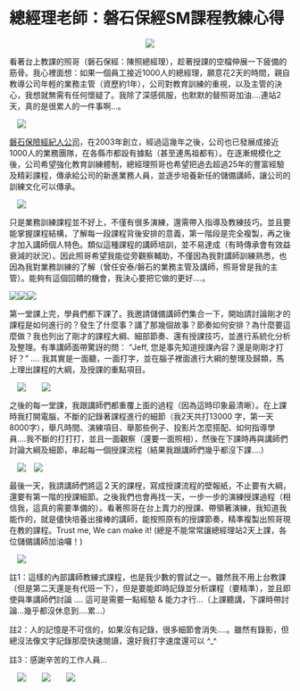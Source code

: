 # 總經理老師：磐石保經SM課程教練心得 

<div style="clear: both; text-align: center;"><a href="http://1.bp.blogspot.com/-70VvxQxvUjE/VhP6hp-UNzI/AAAAAAAAM7s/Opv5ktIqo3I/s1600/image_thumb.png" style="margin-left: 1em; margin-right: 1em;"><img border="0" src="http://1.bp.blogspot.com/-70VvxQxvUjE/VhP6hp-UNzI/AAAAAAAAM7s/Opv5ktIqo3I/s1600/image_thumb.png"/></a></div>
<p></p>
<div style="clear: both; text-align: center;"></div>
<p>看著台上教課的照哥（磐石保經：陳照總經理），趁著授課的空檔伸展一下疲備的筋骨。我心裡面想：如果一個員工接近1000人的總經理，願意花2天的時間，親自教導公司年輕的業務主管（資歷約1年），公司對教育訓練的重視，以及主管的決心，我想就無需有任何懷疑了。我除了深感佩服，也默默的替照哥加油….連站2天，真的是很累人的一件事啊…。<a name="more"></a></p>
<p> <a href="http://3.bp.blogspot.com/-ci3JvYy_LpM/VhP6i4Vx3jI/AAAAAAAAM8M/xERZVWgCNik/s1600/image_thumb_3.png" style="margin-left: 1em; margin-right: 1em; text-align: center;"><img border="0" src="http://3.bp.blogspot.com/-ci3JvYy_LpM/VhP6i4Vx3jI/AAAAAAAAM8M/xERZVWgCNik/s1600/image_thumb_3.png"/></a></p>
<p><a href="http://www.rocks.com.tw/web/files/pREWs10701.php">磐石保險經紀人公司</a>，在2003年創立，經過這幾年之後，公司也已發展成接近1000人的業務團隊，在各縣市都設有據點（甚至連馬祖都有）。在逐漸規模化之後，公司希望強化教育訓練體制，總經理照哥也希望把過去超過25年的豐富經驗及精彩課程，傳承給公司的新進業務人員，並逐步培養新任的儲備講師，讓公司的訓練文化可以傳承。</p>
<p><a href="http://4.bp.blogspot.com/-svZbZ_Nh5E0/VhP6jhY5buI/AAAAAAAAM8s/CSz8ue9fEUQ/s1600/image_thumb_4.png" style="margin-left: 1em; margin-right: 1em; text-align: center;"><img border="0" src="http://4.bp.blogspot.com/-svZbZ_Nh5E0/VhP6jhY5buI/AAAAAAAAM8s/CSz8ue9fEUQ/s1600/image_thumb_4.png"/></a></p>
<p>只是業務訓練課程並不好上，不僅有很多演練，還需帶入指導及教練技巧。並且要能掌握課程結構，了解每一段課程背後安排的意義，第一階段是完全複製，再之後才加入講師個人特色。類似這種課程的講師培訓，並不易達成（有時傳承會有效益衰減的狀況）。因此照哥希望我能從旁觀察輔助，不僅因為我對講師訓練熟悉，也因為我對業務訓練的了解（曾任安泰/磐石的業務主管及講師，照哥曾是我的主管）。能夠有這個回饋的機會，我決心要把它做的更好….。</p>
<p><img border="0" src="http://2.bp.blogspot.com/-8UqKDiZLZEc/VhP6jA8fc9I/AAAAAAAAM8U/1t6eeFPNN7Q/s200/image_thumb_5.png"/><img border="0" src="http://2.bp.blogspot.com/-Qna_2y-ZIFg/VhP6jlwUCBI/AAAAAAAAM8g/BPB2mGE3bJQ/s200/image_thumb_6.png"/><img border="0" src="http://4.bp.blogspot.com/-4dwp2IDvzLo/VhP6j7YnHbI/AAAAAAAAM8k/G8KHaZcrSt0/s200/image_thumb_7.png"/></p>
<p>第一堂課上完，學員們都下課了。我邀請儲備講師們集合一下，開始請討論剛才的課程是如何進行的？發生了什麼事？講了那幾個故事？節奏如何安排？為什麼要這麼做？我也列出了剛才的課程大綱、細部節奏、還有授課技巧，並進行系統化分析及整理。有準講師面帶驚訝的問： “Jeff, 您是事先知道授課內容？還是剛剛才打好？” …. 我其實是一面聽，一面打字，並在腦子裡面進行大綱的整理及歸類，馬上理出課程的大綱，及授課的重點項目。</p>
<p> <a href="http://2.bp.blogspot.com/-FazR4fEHyjc/VhP6kpT7_VI/AAAAAAAAM88/4KQqKgU3fIQ/s1600/image_thumb_8.png" style="margin-left: 1em; margin-right: 1em; text-align: center;"><img border="0" src="http://2.bp.blogspot.com/-FazR4fEHyjc/VhP6kpT7_VI/AAAAAAAAM88/4KQqKgU3fIQ/s1600/image_thumb_8.png"/></a><a href="http://1.bp.blogspot.com/-Q8PF7-HV-TI/VhP6k8Um0UI/AAAAAAAAM84/Ygtqv2-r2lA/s1600/image_thumb_9.png" style="margin-left: 1em; margin-right: 1em; text-align: center;"><img border="0" src="http://1.bp.blogspot.com/-Q8PF7-HV-TI/VhP6k8Um0UI/AAAAAAAAM84/Ygtqv2-r2lA/s1600/image_thumb_9.png"/></a></p>
<p>之後的每一堂課，我跟講師們都重覆上面的過程（因為這時印象最清晰）。在上課時我打開電腦，不斷的記錄著課程進行的細節（我2天共打13000 字，第一天8000字），舉凡時間、演練項目、舉那些例子、投影片怎麼搭配、如何指導學員….我不斷的打打打，並且一面觀察（還要一面照相），然後在下課時再與講師們討論大綱及細節，串起每一個授課流程（結果我跟講師們幾乎都沒下課….）</p>
<p> <a href="http://1.bp.blogspot.com/-JgcFXYsdqC8/VhP6g8Ro3dI/AAAAAAAAM7c/JXmjBShdjdU/s1600/image_thumb_10.png" style="margin-left: 1em; margin-right: 1em; text-align: center;"><img border="0" src="http://1.bp.blogspot.com/-JgcFXYsdqC8/VhP6g8Ro3dI/AAAAAAAAM7c/JXmjBShdjdU/s1600/image_thumb_10.png"/></a><img border="0" src="http://4.bp.blogspot.com/-3ZTIs_1RERA/VhP6hFU9LwI/AAAAAAAAM7g/FVJTT3gpo6M/s1600/image_thumb_11.png"/></p>
<p>最後一天，我請講師們將這２天的課桯，寫成授課流程的壁報紙，不止要有大綱，還要有第一階的授課細節。之後我們也會再找一天，一步一步的演練授課過程（相信我，這真的需要準備的）。看著照哥在台上賣力的授課、帶領著演練，我知道我能作的，就是儘快培養出接棒的講師，能按照原有的授課節奏，精準複製出照哥現在教的課程。Trust me, We can make it! (總是不能常常讓總經理站2天上課，各位儲備講師加油囉！)</p>
<p><a href="http://2.bp.blogspot.com/-l7aSXx9Y78c/VhP6iJSvvUI/AAAAAAAAM74/Fs9osiQmJHQ/s1600/image_thumb_12.png" style="margin-left: 1em; margin-right: 1em; text-align: center;"><img border="0" src="http://2.bp.blogspot.com/-l7aSXx9Y78c/VhP6iJSvvUI/AAAAAAAAM74/Fs9osiQmJHQ/s1600/image_thumb_12.png"/></a></p>
<p>註1：這樣的內部講師教練式課程，也是我少數的嘗試之一。雖然我不用上台教課（但是第二天還是有代班一下），但是要能即時記錄並分析課程（要精準），並且即使與準講師們討論 …. 這可是需要一點經驗 &amp; 能力才行…（上課聽講，下課時帶討論…幾乎都沒休息到….累…）</p>
<p>註2：人的記憶是不可信的，如果沒有記錄，很多細節會消失….。雖然有錄影，但總沒法像文字記錄那麼快速閱讀，還好我打字速度還可以 ^_^</p>
<p>註3：感謝辛苦的工作人員…</p>
<div></div>
<div><a href="http://4.bp.blogspot.com/-LJS0GCWnXPI/VhP6hy9YTmI/AAAAAAAAM7w/Wuu0DZ5JRk0/s1600/image_thumb_13.png" style="margin-left: 1em; margin-right: 1em; text-align: center;"><img border="0" src="http://4.bp.blogspot.com/-LJS0GCWnXPI/VhP6hy9YTmI/AAAAAAAAM7w/Wuu0DZ5JRk0/s1600/image_thumb_13.png"/></a><a href="http://1.bp.blogspot.com/-db73RGlQMlg/VhP6iCKl27I/AAAAAAAAM70/cw_qLtoeBLU/s1600/image_thumb_14.png" style="margin-left: 1em; margin-right: 1em; text-align: center;"><img border="0" src="http://1.bp.blogspot.com/-db73RGlQMlg/VhP6iCKl27I/AAAAAAAAM70/cw_qLtoeBLU/s1600/image_thumb_14.png"/></a><a href="http://3.bp.blogspot.com/-YV9cyDeZfGs/VhP6iWolTaI/AAAAAAAAM78/iYLxqFlw5SU/s1600/image_thumb_15.png" style="margin-left: 1em; margin-right: 1em; text-align: center;"><img border="0" src="http://3.bp.blogspot.com/-YV9cyDeZfGs/VhP6iWolTaI/AAAAAAAAM78/iYLxqFlw5SU/s1600/image_thumb_15.png"/></a></div>